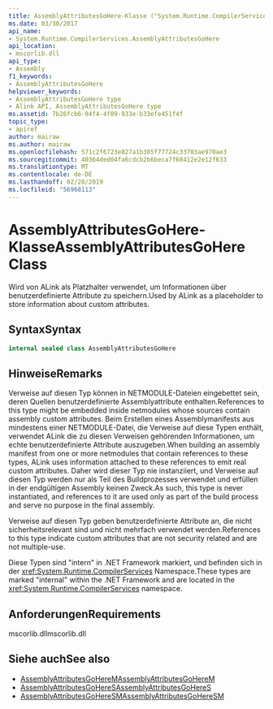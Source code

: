```yaml
---
title: AssemblyAttributesGoHere-Klasse ("System.Runtime.CompilerServices")
ms.date: 03/30/2017
api_name:
- System.Runtime.CompilerServices.AssemblyAttributesGoHere
api_location:
- mscorlib.dll
api_type:
- Assembly
f1_keywords:
- AssemblyAttributesGoHere
helpviewer_keywords:
- AssemblyAttributesGoHere type
- Alink API, AssemblyAttributesGoHere type
ms.assetid: 7b26fcb6-94f4-4f09-933e-b33efe451f4f
topic_type:
- apiref
author: mairaw
ms.author: mairaw
ms.openlocfilehash: 571c2f6723e827a1b385f77724c33703ae970ae3
ms.sourcegitcommit: 40364ded04fa6cdcb2b6beca7f68412e2e12f633
ms.translationtype: MT
ms.contentlocale: de-DE
ms.lasthandoff: 02/28/2019
ms.locfileid: "56968113"
---
```

# <a name="assemblyattributesgohere-class"></a><span data-ttu-id="36af2-102">AssemblyAttributesGoHere-Klasse</span><span class="sxs-lookup"><span data-stu-id="36af2-102">AssemblyAttributesGoHere Class</span></span>

<span data-ttu-id="36af2-103">Wird von ALink als Platzhalter verwendet, um Informationen über benutzerdefinierte Attribute zu speichern.</span><span class="sxs-lookup"><span data-stu-id="36af2-103">Used by ALink as a placeholder to store information about custom attributes.</span></span>

## <a name="syntax"></a><span data-ttu-id="36af2-104">Syntax</span><span class="sxs-lookup"><span data-stu-id="36af2-104">Syntax</span></span>

```csharp
internal sealed class AssemblyAttributesGoHere
```

## <a name="remarks"></a><span data-ttu-id="36af2-105">Hinweise</span><span class="sxs-lookup"><span data-stu-id="36af2-105">Remarks</span></span>

<span data-ttu-id="36af2-106">Verweise auf diesen Typ können in NETMODULE-Dateien eingebettet sein, deren Quellen benutzerdefinierte Assemblyattribute enthalten.</span><span class="sxs-lookup"><span data-stu-id="36af2-106">References to this type might be embedded inside netmodules whose sources contain assembly custom attributes.</span></span> <span data-ttu-id="36af2-107">Beim Erstellen eines Assemblymanifests aus mindestens einer NETMODULE-Datei, die Verweise auf diese Typen enthält, verwendet ALink die zu diesen Verweisen gehörenden Informationen, um echte benutzerdefinierte Attribute auszugeben.</span><span class="sxs-lookup"><span data-stu-id="36af2-107">When building an assembly manifest from one or more netmodules that contain references to these types, ALink uses information attached to these references to emit real custom attributes.</span></span> <span data-ttu-id="36af2-108">Daher wird dieser Typ nie instanziiert, und Verweise auf diesen Typ werden nur als Teil des Buildprozesses verwendet und erfüllen in der endgültigen Assembly keinen Zweck.</span><span class="sxs-lookup"><span data-stu-id="36af2-108">As such, this type is never instantiated, and references to it are used only as part of the build process and serve no purpose in the final assembly.</span></span>

<span data-ttu-id="36af2-109">Verweise auf diesen Typ geben benutzerdefinierte Attribute an, die nicht sicherheitsrelevant sind und nicht mehrfach verwendet werden.</span><span class="sxs-lookup"><span data-stu-id="36af2-109">References to this type indicate custom attributes that are not security related and are not multiple-use.</span></span>

<span data-ttu-id="36af2-110">Diese Typen sind "intern" in .NET Framework markiert, und befinden sich in der <xref:System.Runtime.CompilerServices> Namespace.</span><span class="sxs-lookup"><span data-stu-id="36af2-110">These types are marked "internal" within the .NET Framework and are located in the <xref:System.Runtime.CompilerServices> namespace.</span></span>

## <a name="requirements"></a><span data-ttu-id="36af2-111">Anforderungen</span><span class="sxs-lookup"><span data-stu-id="36af2-111">Requirements</span></span>

<span data-ttu-id="36af2-112">mscorlib.dll</span><span class="sxs-lookup"><span data-stu-id="36af2-112">mscorlib.dll</span></span>

## <a name="see-also"></a><span data-ttu-id="36af2-113">Siehe auch</span><span class="sxs-lookup"><span data-stu-id="36af2-113">See also</span></span>

- [<span data-ttu-id="36af2-114">AssemblyAttributesGoHereM</span><span class="sxs-lookup"><span data-stu-id="36af2-114">AssemblyAttributesGoHereM</span></span>](assemblyattributesgoherem.md)
- [<span data-ttu-id="36af2-115">AssemblyAttributesGoHereS</span><span class="sxs-lookup"><span data-stu-id="36af2-115">AssemblyAttributesGoHereS</span></span>](assemblyattributesgoheres.md)
- [<span data-ttu-id="36af2-116">AssemblyAttributesGoHereSM</span><span class="sxs-lookup"><span data-stu-id="36af2-116">AssemblyAttributesGoHereSM</span></span>](assemblyattributesgoheresm.md)
